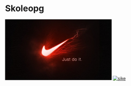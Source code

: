 # Skoleopg

<html>
<head>
<meta charset="UTF-8">
<meta name="viewport" content="width=device-width, initial-scale=1.0">
<link href="index.c><ss" rel="stylesheet" type"text/css">
</head>

<body>
  <a href="nike.jpg"><img src="nike.jpg" height="200" width="350" class="img_space" alt="nike"></a>
  <a href="sikesikesike.jpg"><img src="sikesikesike.jpg" height="200" width="350" class="img_space" alt="sike"></a>

</body>
</html>


</body>
</html>
